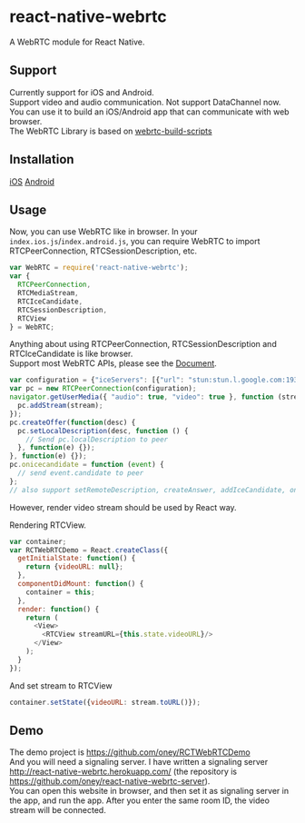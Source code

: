 # react-native-webrtc

A WebRTC module for React Native.

## Support
Currently support for iOS and Android.  
Support video and audio communication. Not support DataChannel now.  
You can use it to build an iOS/Android app that can communicate with web browser.  
The WebRTC Library is based on [webrtc-build-scripts](https://github.com/pristineio/webrtc-build-scripts)

## Installation

[iOS](https://github.com/oney/react-native-webrtc/blob/master/Documentation/iOSInstallation.md)
[Android](https://github.com/oney/react-native-webrtc/blob/master/Documentation/AndroidInstallation.md)

## Usage
Now, you can use WebRTC like in browser.
In your `index.ios.js`/`index.android.js`, you can require WebRTC to import RTCPeerConnection, RTCSessionDescription, etc.
```javascript
var WebRTC = require('react-native-webrtc');
var {
  RTCPeerConnection,
  RTCMediaStream,
  RTCIceCandidate,
  RTCSessionDescription,
  RTCView
} = WebRTC;
```
Anything about using RTCPeerConnection, RTCSessionDescription and RTCIceCandidate is like browser.  
Support most WebRTC APIs, please see the [Document](https://developer.mozilla.org/zh-TW/docs/Web/API/RTCPeerConnection).
```javascript
var configuration = {"iceServers": [{"url": "stun:stun.l.google.com:19302"}]};
var pc = new RTCPeerConnection(configuration);
navigator.getUserMedia({ "audio": true, "video": true }, function (stream) {
  pc.addStream(stream);
});
pc.createOffer(function(desc) {
  pc.setLocalDescription(desc, function () {
    // Send pc.localDescription to peer
  }, function(e) {});
}, function(e) {});
pc.onicecandidate = function (event) {
  // send event.candidate to peer
};
// also support setRemoteDescription, createAnswer, addIceCandidate, onnegotiationneeded, oniceconnectionstatechange, onsignalingstatechange, onaddstream

```
However, render video stream should be used by React way.

Rendering RTCView.
```javascript
var container;
var RCTWebRTCDemo = React.createClass({
  getInitialState: function() {
    return {videoURL: null};
  },
  componentDidMount: function() {
    container = this;
  },
  render: function() {
    return (
      <View>
        <RTCView streamURL={this.state.videoURL}/>
      </View>
    );
  }
});
```
And set stream to RTCView
```javascript
container.setState({videoURL: stream.toURL()});
```
## Demo
The demo project is https://github.com/oney/RCTWebRTCDemo   
And you will need a signaling server. I have written a signaling server http://react-native-webrtc.herokuapp.com/ (the repository is https://github.com/oney/react-native-webrtc-server).   
You can open this website in browser, and then set it as signaling server in the app, and run the app. After you enter the same room ID, the video stream will be connected.

